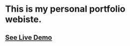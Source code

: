 # This is my personal portfolio webiste.
## [See Live Demo](https://muhammadaflah.github.io/Personal-website/)
